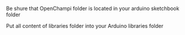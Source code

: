 Be shure that OpenChampi folder is located in your arduino sketchbook folder

Put all content of libraries folder into your Arduino libraries folder 

